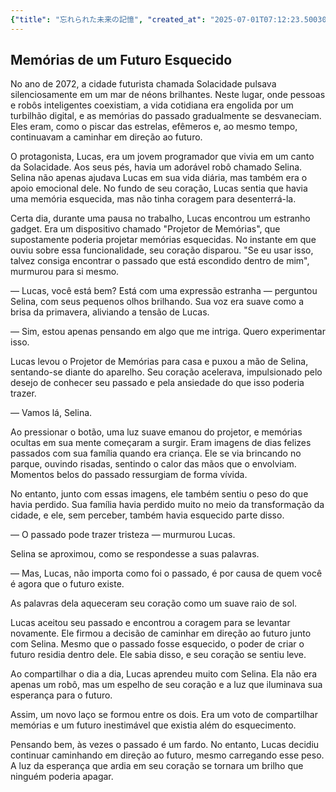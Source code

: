 ```yaml
---
{"title": "忘れられた未来の記憶", "created_at": "2025-07-01T07:12:23.500309+09:00", "pattern_id": 8, "pattern_name": "未来の忘却型", "year": 2072}
---
```


## Memórias de um Futuro Esquecido

No ano de 2072, a cidade futurista chamada Solacidade pulsava silenciosamente em um mar de néons brilhantes. Neste lugar, onde pessoas e robôs inteligentes coexistiam, a vida cotidiana era engolida por um turbilhão digital, e as memórias do passado gradualmente se desvaneciam. Eles eram, como o piscar das estrelas, efêmeros e, ao mesmo tempo, continuavam a caminhar em direção ao futuro.

O protagonista, Lucas, era um jovem programador que vivia em um canto da Solacidade. Aos seus pés, havia um adorável robô chamado Selina. Selina não apenas ajudava Lucas em sua vida diária, mas também era o apoio emocional dele. No fundo de seu coração, Lucas sentia que havia uma memória esquecida, mas não tinha coragem para desenterrá-la.

Certa dia, durante uma pausa no trabalho, Lucas encontrou um estranho gadget. Era um dispositivo chamado "Projetor de Memórias", que supostamente poderia projetar memórias esquecidas. No instante em que ouviu sobre essa funcionalidade, seu coração disparou. "Se eu usar isso, talvez consiga encontrar o passado que está escondido dentro de mim", murmurou para si mesmo.

— Lucas, você está bem? Está com uma expressão estranha — perguntou Selina, com seus pequenos olhos brilhando. Sua voz era suave como a brisa da primavera, aliviando a tensão de Lucas. 

— Sim, estou apenas pensando em algo que me intriga. Quero experimentar isso.

Lucas levou o Projetor de Memórias para casa e puxou a mão de Selina, sentando-se diante do aparelho. Seu coração acelerava, impulsionado pelo desejo de conhecer seu passado e pela ansiedade do que isso poderia trazer. 

— Vamos lá, Selina.

Ao pressionar o botão, uma luz suave emanou do projetor, e memórias ocultas em sua mente começaram a surgir. Eram imagens de dias felizes passados com sua família quando era criança. Ele se via brincando no parque, ouvindo risadas, sentindo o calor das mãos que o envolviam. Momentos belos do passado ressurgiam de forma vívida.

No entanto, junto com essas imagens, ele também sentiu o peso do que havia perdido. Sua família havia perdido muito no meio da transformação da cidade, e ele, sem perceber, também havia esquecido parte disso. 

— O passado pode trazer tristeza — murmurou Lucas.

Selina se aproximou, como se respondesse a suas palavras. 

— Mas, Lucas, não importa como foi o passado, é por causa de quem você é agora que o futuro existe.

As palavras dela aqueceram seu coração como um suave raio de sol.

Lucas aceitou seu passado e encontrou a coragem para se levantar novamente. Ele firmou a decisão de caminhar em direção ao futuro junto com Selina. Mesmo que o passado fosse esquecido, o poder de criar o futuro residia dentro dele. Ele sabia disso, e seu coração se sentiu leve.

Ao compartilhar o dia a dia, Lucas aprendeu muito com Selina. Ela não era apenas um robô, mas um espelho de seu coração e a luz que iluminava sua esperança para o futuro.

Assim, um novo laço se formou entre os dois. Era um voto de compartilhar memórias e um futuro inestimável que existia além do esquecimento.

Pensando bem, às vezes o passado é um fardo. No entanto, Lucas decidiu continuar caminhando em direção ao futuro, mesmo carregando esse peso. A luz da esperança que ardia em seu coração se tornara um brilho que ninguém poderia apagar.

